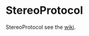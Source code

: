 # StereoProtocol
StereoProtocol see the [wiki]. 

[wiki]: https://github.com/wAOndering/StereoProtocol/wiki
